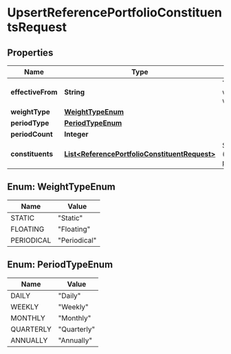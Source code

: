 

# UpsertReferencePortfolioConstituentsRequest

## Properties

Name | Type | Description | Notes
------------ | ------------- | ------------- | -------------
**effectiveFrom** | **String** | The first date from which the weights will apply | 
**weightType** | [**WeightTypeEnum**](#WeightTypeEnum) |  | 
**periodType** | [**PeriodTypeEnum**](#PeriodTypeEnum) |  |  [optional]
**periodCount** | **Integer** |  |  [optional]
**constituents** | [**List&lt;ReferencePortfolioConstituentRequest&gt;**](ReferencePortfolioConstituentRequest.md) | Set of constituents (instrument/weight pairings) | 



## Enum: WeightTypeEnum

Name | Value
---- | -----
STATIC | &quot;Static&quot;
FLOATING | &quot;Floating&quot;
PERIODICAL | &quot;Periodical&quot;



## Enum: PeriodTypeEnum

Name | Value
---- | -----
DAILY | &quot;Daily&quot;
WEEKLY | &quot;Weekly&quot;
MONTHLY | &quot;Monthly&quot;
QUARTERLY | &quot;Quarterly&quot;
ANNUALLY | &quot;Annually&quot;



